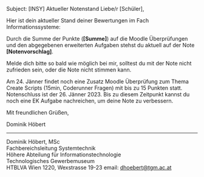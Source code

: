 Subject: [INSY] Aktueller Notenstand
Liebe/r [Schüler],

Hier ist dein aktueller Stand deiner Bewertungen im Fach Informationssysteme:

Durch die Summe der Punkte (**[Summe]**) auf die Moodle Überprüfungen und den abgegebenen erweiterten Aufgaben stehst du aktuell auf der Note **[Notenvorschlag]**.

Melde dich bitte so bald wie möglich bei mir, solltest du mit der Note nicht zufrieden sein, oder die Note nicht stimmen kann.

Am 24. Jänner findet noch eine Zusatz Moodle Überprüfung zum Thema Create Scripts (15min, Coderunner Fragen) mit bis zu 15 Punkten statt.
Notenschluss ist der 26. Jänner 2023. Bis zu diesem Zeitpunkt kannst du noch eine EK Aufgabe nachreichen, um deine Note zu verbessern.

Mit freundlichen Grüßen,

Dominik Höbert  
________________________________  
Dominik Höbert, MSc  
Fachbereichsleitung Systemtechnik  
Höhere Abteilung für Informationstechnologie  
Technologisches Gewerbemuseum  
HTBLVA Wien 1220, Wexstrasse 19-23
email: dhoebert@tgm.ac.at  
